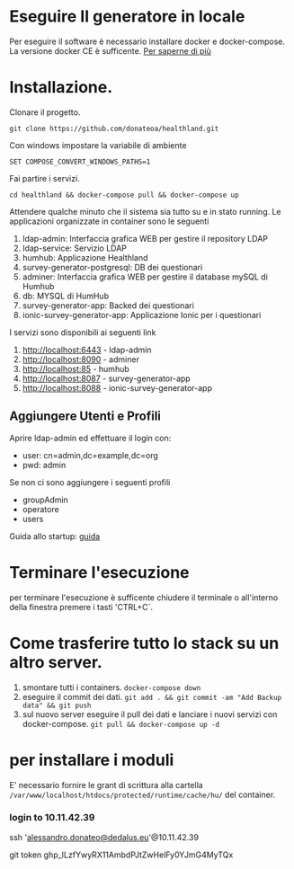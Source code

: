 # Eseguire Il generatore in locale
Per eseguire il software è necessario installare docker e docker-compose. La versione docker CE è sufficente. [Per saperne di più](https://docs.docker.com/install/)

# Installazione.
Clonare il progetto.
```
git clone https://github.com/donateoa/healthland.git
```
Con windows impostare la variabile di ambiente
```
SET COMPOSE_CONVERT_WINDOWS_PATHS=1 
```

Fai partire i servizi.
```
cd healthland && docker-compose pull && docker-compose up
```

Attendere qualche minuto che il sistema sia tutto su e in stato running.
Le applicazioni organizzate in container sono le seguenti
1. ldap-admin: Interfaccia grafica WEB per gestire il repository LDAP
2. ldap-service: Servizio LDAP
3. humhub: Applicazione Healthland
4. survey-generator-postgresql: DB dei questionari
5. adminer: Interfaccia grafica WEB per gestire il database mySQL di Humhub
6. db: MYSQL di HumHub
7. survey-generator-app: Backed dei questionari
8. ionic-survey-generator-app: Applicazione Ionic per i questionari

I servizi sono disponibili ai seguenti link
1. [http://localhost:6443](http://localhost:6443/) - ldap-admin
2. [http://localhost:8090](http://localhost:8090/) - adminer
3. [http://localhost:85](http://localhost:85/dashboard) - humhub
4. [http://localhost:8087](http://localhost:8087/) - survey-generator-app
5. [http://localhost:8088](http://localhost:8088/#/login) - ionic-survey-generator-app

## Aggiungere Utenti e Profili

Aprire ldap-admin ed effettuare il login con: 
- user: cn=admin,dc=example,dc=org 
- pwd: admin

Se non ci sono aggiungere i seguenti profili 
- groupAdmin
- operatore
- users

Guida allo startup: [guida](./guide.pdf) 

# Terminare l'esecuzione 
per terminare l'esecuzione è sufficente chiudere il terminale o all'interno della finestra premere i tasti 'CTRL+C`.

# Come trasferire tutto lo stack su un altro server.
1. smontare tutti i containers. `docker-compose down`
2. eseguire il commit dei dati. `git add . && git commit -am "Add Backup data" && git push`
3. sul nuovo server eseguire il pull dei dati e lanciare i nuovi servizi con docker-compose. `git pull && docker-compose up -d`

# per installare i moduli
E' necessario fornire le grant di scrittura alla cartella
`/var/www/localhost/htdocs/protected/runtime/cache/hu/` del container.

### login to 10.11.42.39

ssh  'alessandro.donateo@dedalus.eu'@10.11.42.39

git token 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